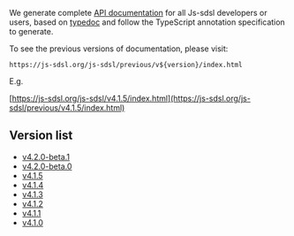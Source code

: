 We generate complete [API documentation](https://js-sdsl.org/js-sdsl) for all Js-sdsl developers or users, based on [typedoc](https://typedoc.org/) and follow the TypeScript annotation specification to generate.

To see the previous versions of documentation, please visit:

`https://js-sdsl.org/js-sdsl/previous/v${version}/index.html`

E.g.

[https://js-sdsl.org/js-sdsl/v4.1.5/index.html](https://js-sdsl.org/js-sdsl/previous/v4.1.5/index.html)

## Version list

- [v4.2.0-beta.1](https://js-sdsl.org/js-sdsl/previous/v4.2.0-beta.1/index.html)
- [v4.2.0-beta.0](https://js-sdsl.org/js-sdsl/previous/v4.2.0-beta.0/index.html)
- [v4.1.5](https://js-sdsl.org/js-sdsl/previous/v4.1.5/index.html)
- [v4.1.4](https://js-sdsl.org/js-sdsl/previous/v4.1.4/index.html)
- [v4.1.3](https://js-sdsl.org/js-sdsl/previous/v4.1.3/index.html)
- [v4.1.2](https://js-sdsl.org/js-sdsl/previous/v4.1.2/index.html)
- [v4.1.1](https://js-sdsl.org/js-sdsl/previous/v4.1.1/index.html)
- [v4.1.0](https://js-sdsl.org/js-sdsl/previous/v4.1.0/index.html)
